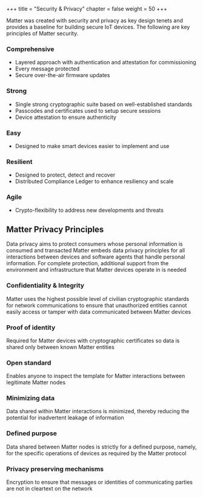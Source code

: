 +++
title = "Security & Privacy"
chapter = false
weight = 50
+++

Matter was created with security and privacy as key design tenets and provides
a baseline for building secure IoT devices. The following are key principles of Matter security.

### Comprehensive
- Layered approach with authentication and attestation for commissioning
- Every message protected
- Secure over-the-air firmware updates

### Strong 
- Single strong cryptographic suite based on well-established standards
- Passcodes and certificates used to setup secure sessions
- Device attestation to ensure authenticity

### Easy
- Designed to make smart devices easier to implement and use

### Resilient
- Designed to protect, detect and recover
- Distributed Compliance Ledger to enhance resiliency and scale

### Agile
- Crypto-flexibility to address new developments and threats

## Matter Privacy Principles
Data privacy aims to protect consumers whose personal information is consumed and transacted
Matter embeds data privacy principles for all interactions between devices and software agents
that handle personal information. For complete protection, additional support from the environment
and infrastructure that Matter devices operate in is needed

### Confidentiality & Integrity
Matter uses the highest possible level of civilian cryptographic standards for network communications to ensure that unauthorized entities cannot easily access or tamper with data communicated between Matter devices

### Proof of identity
Required for Matter devices with cryptographic certificates so data is shared only between known Matter entities

### Open standard
Enables anyone to inspect the template for Matter interactions between legitimate Matter nodes

### Minimizing data
Data shared within Matter interactions is minimized, thereby reducing the potential for inadvertent leakage
of information

### Defined purpose
Data shared between Matter nodes is strictly for a defined purpose, namely, for the specific operations
of devices as required by the Matter protocol

### Privacy preserving mechanisms
Encryption to ensure that messages or identities of communicating parties are not in cleartext on the network